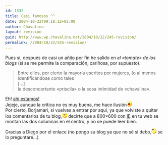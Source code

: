 ```yaml
---
id: 1332
title: Casi famosos ^^
date: 2004-10-22T09:18:12+02:00
author: Chavalina
layout: revision
guid: http://www.wp.chavalina.net/2004/10/22/245-revision/
permalink: /2004/10/22/245-revision/
---
```

Pues sí, después de casi un a&ntilde;ito por fin he salido en _el «tomate» de los blogs_ (si se me permite la comparación, cari&ntilde;osa, por supuesto).

> Entre ellos, por cierto la mayoría escritos por mujeres, (o al menos identificándose como tales  
> […]  
> la desconcertante «priscila» o la sosa intimidad de «chavalina».

Eh! <a href="http://borjamari.blogspot.com/2004_10_01_borjamari_archive.html#109799926976736967" target="_blank">ahí estamos!</a>  
Jejeje, aunque la crítica no es muy buena, me hace ilusión![emo](/imagenes/emoticonos/risa.gif)  
Por cierto, Borjamari, si vuelves a entrar por aquí, ya que volviste a quitar los comentarios de tu blog,![emo](/imagenes/emoticonos/triste.gif) decirte que a 800&#215;600 con <acronym title="Internet Explorer">IE</acronym> en tu web se montan las dos columnas en el centro, y no se puede leer bien.

Gracias a Diego por el enlace (no pongo su blog ya que no sé si debo,![emo](/imagenes/emoticonos/pensativo.gif) se lo preguntaré…)